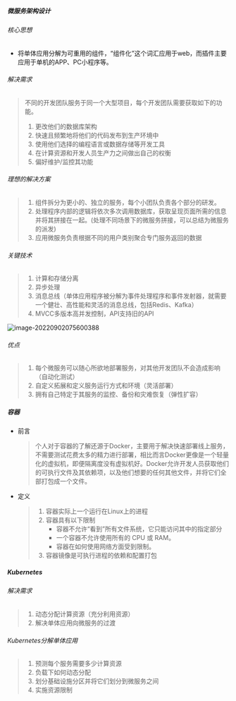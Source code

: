 ##### 微服务架构设计

###### 核心思想

+ 将单体应用分解为可重用的组件，“组件化”这个词汇应用于web，而插件主要应用于单机的APP、PC小程序等。

###### 解决需求

> 不同的开发团队服务于同一个大型项目，每个开发团队需要获取如下的功能。
>
> 1. 更改他们的数据库架构
> 2. 快速且频繁地将他们的代码发布到生产环境中
> 3. 使用他们选择的编程语言或数据存储等开发工具
> 4. 在计算资源和开发人员生产力之间做出自己的权衡
> 5. 偏好维护/监控其功能

###### 理想的解决方案

> 1. 组件拆分为更小的、独立的服务，每个小团队负责各个部分的研发。
> 2. 处理程序内部的逻辑将依次多次调用数据库，获取呈现页面所需的信息并将其拼接在一起。(处理不同场景下的微服务拼接，可以总结为微服务的派发)
> 3. 应用微服务负责根据不同的用户类别聚合专门服务返回的数据

###### 关键技术

> 1. 计算和存储分离
> 2. 异步处理
> 3. 消息总线（单体应用程序被分解为事件处理程序和事件发射器，就需要一个健壮、高性能和灵活的消息总线，包括Redis、Kafka）
> 4. MVCC多版本高并发控制，API支持旧的API

![image-20220902075600388](https://raw.githubusercontent.com/Lincong-pro/C-Properties/master/img/202209020801858.png)

###### 优点

> 1. 每个微服务可以随心所欲地部署服务，对其他开发团队不会造成影响（自动化测试）
> 2. 自定义拓展和定义服务运行方式和环境（灵活部署）
> 3. 拥有自己特定于其服务的监控、备份和灾难恢复（弹性扩容）

##### 容器

+ 前言

  > 个人对于容器的了解还源于Docker，主要用于解决快速部署线上服务，不需要测试花费太多的精力进行部署，相比而言Docker更像是一个轻量化的虚拟机，即便隔离度没有虚拟机好。Docker允许开发人员获取他们的可执行文件及其依赖项，以及他们想要的任何其他文件，并将它们全部打包成一个文件。

+ 定义

  > 1. 容器实际上一个运行在Linux上的进程
  > 2. 容器具有以下限制
  >    - 容器不允许“看到”所有文件系统，它只能访问其中的指定部分
  >    - 一个容器不允许使用所有的 CPU 或 RAM。
  >    - 容器在如何使用网络方面受到限制。
  > 3. 容器镜像是可执行进程的依赖和配置打包

##### Kubernetes

###### 解决需求

> 1. 动态分配计算资源（充分利用资源）
> 2. 解决单体应用向微服务的过渡

###### Kubernetes分解单体应用

> 1. 预测每个服务需要多少计算资源
> 2. 负载下如何动态分配
> 3. 划分基础设施分区并将它们划分到微服务之间
> 4. 实施资源限制